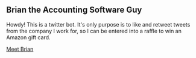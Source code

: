 ## Brian the Accounting Software Guy

Howdy! This is a twitter bot. It's only purpose is to like and retweet tweets from the company I work for, so I can be entered into a raffle to win an Amazon gift card.

[Meet Brian](https://twitter.com/brian_software)